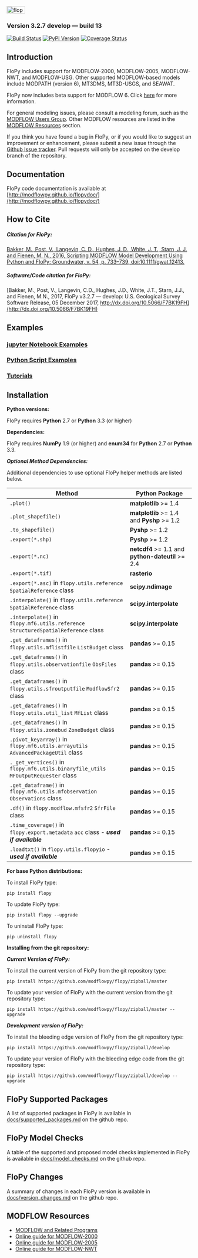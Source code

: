 
<img src="https://raw.githubusercontent.com/modflowpy/flopy/master/examples/images/flopy3.png" alt="flopy3" style="width:50;height:20">

### Version 3.2.7 develop &mdash; build 13
[![Build Status](https://travis-ci.org/modflowpy/flopy.svg?branch=develop)](https://travis-ci.org/modflowpy/flopy)
[![PyPI Version](https://img.shields.io/pypi/v/flopy.png)](https://pypi.python.org/pypi/flopy)
[![Coverage Status](https://coveralls.io/repos/github/modflowpy/flopy/badge.svg?branch=develop)](https://coveralls.io/github/modflowpy/flopy?branch=develop)


Introduction
-----------------------------------------------

FloPy includes support for MODFLOW-2000, MODFLOW-2005, MODFLOW-NWT, and MODFLOW-USG. Other supported MODFLOW-based models include MODPATH (version 6), MT3DMS, MT3D-USGS,  and SEAWAT.

FloPy now includes beta support for MODFLOW 6.  Click [here](docs/mf6.md) for more information.

For general modeling issues, please consult a modeling forum, such as the [MODFLOW Users Group](https://groups.google.com/forum/#!forum/modflow).  Other MODFLOW resources are listed in the [MODFLOW Resources](https://github.com/modflowpy/flopy#modflow-resources) section.

If you think you have found a bug in FloPy, or if you would like to suggest an improvement or enhancement, please submit a new issue through the [Github Issue tracker](https://github.com/modflowpy/flopy/issues). Pull requests will only be accepted on the develop branch of the repository.


Documentation
-----------------------------------------------

FloPy code documentation is available at [http://modflowpy.github.io/flopydoc/](http://modflowpy.github.io/flopydoc/)


How to Cite
-----------------------------------------------

##### ***Citation for FloPy:***

[Bakker, M., Post, V., Langevin, C. D., Hughes, J. D., White, J. T., Starn, J. J. and Fienen, M. N., 2016, Scripting MODFLOW Model Development Using Python and FloPy: Groundwater, v. 54, p. 733–739, doi:10.1111/gwat.12413.](http://dx.doi.org/10.1111/gwat.12413)

##### ***Software/Code citation for FloPy:***

[Bakker, M., Post, V., Langevin, C.D., Hughes, J.D., White, J.T., Starn, J.J., and Fienen, M.N., 2017, FloPy v3.2.7 &mdash; develop: U.S. Geological Survey Software Release, 05 December 2017, http://dx.doi.org/10.5066/F7BK19FH](http://dx.doi.org/10.5066/F7BK19FH)


Examples
-----------------------------------------------

### [jupyter Notebook Examples](docs/notebook_examples.md)

### [Python Script Examples](docs/script_examples.md)

### [Tutorials](http://modflowpy.github.io/flopydoc/tutorials.html)


Installation
-----------------------------------------------

**Python versions:**

FloPy requires **Python** 2.7 or **Python** 3.3 (or higher)


**Dependencies:**

FloPy requires **NumPy** 1.9 (or higher) and **enum34** for **Python** 2.7 or **Python** 3.3.


***Optional Method Dependencies:***

Additional dependencies to use optional FloPy helper methods are listed below.

| Method                                                                               | Python Package                                     |
| ------------------------------------------------------------------------------------ | -------------------------------------------------- |
| `.plot()`                                                                            | **matplotlib** >= 1.4                              |
| `.plot_shapefile()`                                                                  | **matplotlib** >= 1.4 and **Pyshp** >= 1.2         |
| `.to_shapefile()`                                                                    | **Pyshp** >= 1.2                                   |
| `.export(*.shp)`                                                                     | **Pyshp** >= 1.2                                   |
| `.export(*.nc)`                                                                      | **netcdf4** >= 1.1 and **python-dateutil** >= 2.4  |
| `.export(*.tif)`                                                                     | **rasterio**                                       |
| `.export(*.asc)` in `flopy.utils.reference` `SpatialReference` class                 | **scipy.ndimage**                                  |
| `.interpolate()` in `flopy.utils.reference` `SpatialReference` class                 | **scipy.interpolate**                              |
| `.interpolate()` in `flopy.mf6.utils.reference` `StructuredSpatialReference` class   | **scipy.interpolate**                              |
| `.get_dataframes()` in `flopy.utils.mflistfile` `ListBudget` class                   | **pandas** >= 0.15                                 |
| `.get_dataframes()` in `flopy.utils.observationfile` `ObsFiles` class                | **pandas** >= 0.15                                 |
| `.get_dataframes()` in `flopy.utils.sfroutputfile` `ModflowSfr2` class               | **pandas** >= 0.15                                 |
| `.get_dataframes()` in `flopy.utils.util_list` `MfList` class                        | **pandas** >= 0.15                                 |
| `.get_dataframes()` in `flopy.utils.zonebud` `ZoneBudget` class                      | **pandas** >= 0.15                                 |
| `.pivot_keyarray()` in `flopy.mf6.utils.arrayutils` `AdvancedPackageUtil` class      | **pandas** >= 0.15                                 |
| `._get_vertices()` in `flopy.mf6.utils.binaryfile_utils` `MFOutputRequester` class   | **pandas** >= 0.15                                 |
| `.get_dataframe()` in `flopy.mf6.utils.mfobservation` `Observations` class           | **pandas** >= 0.15                                 |
| `.df()` in `flopy.modflow.mfsfr2` `SfrFile` class                                    | **pandas** >= 0.15                                 |
| `.time_coverage()` in `flopy.export.metadata` `acc` class - ***used if available***  | **pandas** >= 0.15                                 |
| `.loadtxt()` in `flopy.utils.flopyio` - ***used if available***                      | **pandas** >= 0.15                                 |


**For base Python distributions:**

To install FloPy type:

    pip install flopy

To update FloPy type:

    pip install flopy --upgrade

To uninstall FloPy type:

    pip uninstall flopy

**Installing from the git repository:**

***Current Version of FloPy:***

To install the current version of FloPy from the git repository type:

    pip install https://github.com/modflowpy/flopy/zipball/master

To update your version of FloPy with the current version from the git repository type:

    pip install https://github.com/modflowpy/flopy/zipball/master --upgrade

***Development version of FloPy:***

To install the bleeding edge version of FloPy from the git repository type:

    pip install https://github.com/modflowpy/flopy/zipball/develop

To update your version of FloPy with the bleeding edge code from the git repository type:

    pip install https://github.com/modflowpy/flopy/zipball/develop --upgrade


FloPy Supported Packages
-----------------------------------------------

A list of supported packages in FloPy is available in [docs/supported_packages.md](docs/supported_packages.md) on the github repo.


FloPy Model Checks
-----------------------------------------------

A table of the supported and proposed model checks implemented in  FloPy is available in [docs/model_checks.md](docs/model_checks.md) on the github repo.


FloPy Changes
-----------------------------------------------

A summary of changes in each FloPy version is available in [docs/version_changes.md](docs/version_changes.md) on the github repo.


MODFLOW Resources
-----------------------------------------------

+ [MODFLOW and Related Programs](http://water.usgs.gov/ogw/modflow/)
+ [Online guide for MODFLOW-2000](http://water.usgs.gov/nrp/gwsoftware/modflow2000/Guide/index.html)
+ [Online guide for MODFLOW-2005](http://water.usgs.gov/ogw/modflow/MODFLOW-2005-Guide/)
+ [Online guide for MODFLOW-NWT](http://water.usgs.gov/ogw/modflow-nwt/MODFLOW-NWT-Guide/)
